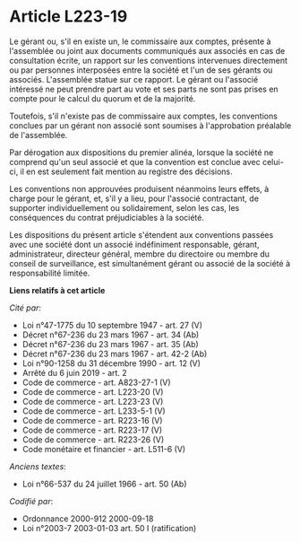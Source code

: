 # Article L223-19

Le gérant ou, s'il en existe un, le commissaire aux comptes, présente à l'assemblée ou joint aux documents communiqués aux
associés en cas de consultation écrite, un rapport sur les conventions intervenues directement ou par personnes interposées
entre la société et l'un de ses gérants ou associés. L'assemblée statue sur ce rapport. Le gérant ou l'associé intéressé ne
peut prendre part au vote et ses parts ne sont pas prises en compte pour le calcul du quorum et de la majorité.

Toutefois, s'il n'existe pas de commissaire aux comptes, les conventions conclues par un gérant non associé sont soumises à
l'approbation préalable de l'assemblée.

Par dérogation aux dispositions du premier alinéa, lorsque la société ne comprend qu'un seul associé et que la convention est
conclue avec celui-ci, il en est seulement fait mention au registre des décisions.

Les conventions non approuvées produisent néanmoins leurs effets, à charge pour le gérant, et, s'il y a lieu, pour l'associé
contractant, de supporter individuellement ou solidairement, selon les cas, les conséquences du contrat préjudiciables à la
société.

Les dispositions du présent article s'étendent aux conventions passées avec une société dont un associé indéfiniment
responsable, gérant, administrateur, directeur général, membre du directoire ou membre du conseil de surveillance, est
simultanément gérant ou associé de la société à responsabilité limitée.

**Liens relatifs à cet article**

_Cité par_:

  - Loi n°47-1775 du 10 septembre 1947 - art. 27 (V)
  - Décret n°67-236 du 23 mars 1967 - art. 34 (Ab)
  - Décret n°67-236 du 23 mars 1967 - art. 35 (Ab)
  - Décret n°67-236 du 23 mars 1967 - art. 42-2 (Ab)
  - Loi n°90-1258 du 31 décembre 1990 - art. 12 (V)
  - Arrêté du 6 juin 2019 - art. 2
  - Code de commerce - art. A823-27-1 (V)
  - Code de commerce - art. L223-20 (V)
  - Code de commerce - art. L223-23 (V)
  - Code de commerce - art. L233-5-1 (V)
  - Code de commerce - art. R223-16 (V)
  - Code de commerce - art. R223-17 (V)
  - Code de commerce - art. R223-26 (V)
  - Code monétaire et financier - art. L511-6 (V)

_Anciens textes_:

  - Loi n°66-537 du 24 juillet 1966 - art. 50 (Ab)

_Codifié par_:

  - Ordonnance 2000-912 2000-09-18
  - Loi n°2003-7 2003-01-03 art. 50 I (ratification)
